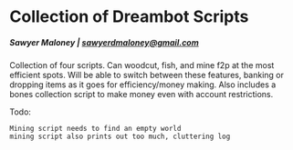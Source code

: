 # Collection of Dreambot Scripts
##### Sawyer Maloney | sawyerdmaloney@gmail.com
Collection of four scripts. Can woodcut, fish, and mine f2p at the most efficient spots. Will be able to switch between these features, banking or dropping items as it goes for efficiency/money making. Also includes a bones collection script to make money even with account restrictions.

Todo: 

    Mining script needs to find an empty world
    mining script also prints out too much, cluttering log